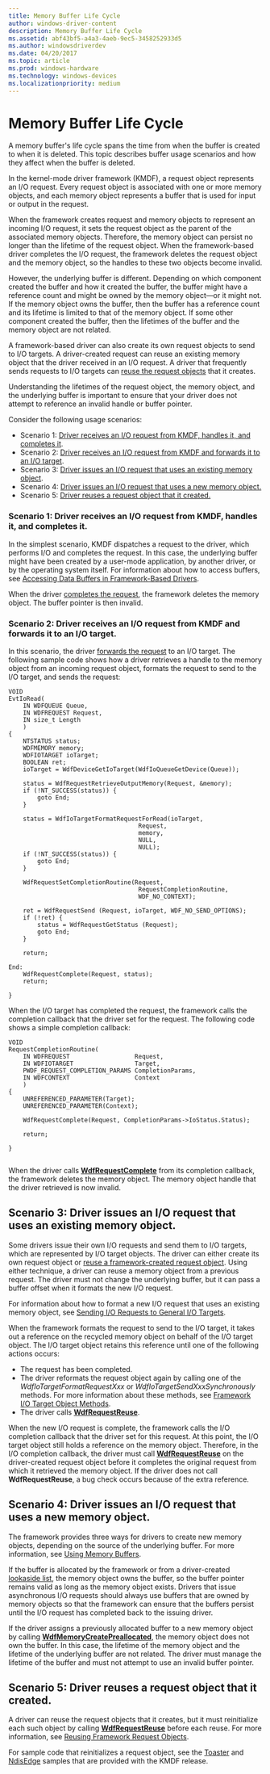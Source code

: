 ```yaml
---
title: Memory Buffer Life Cycle
author: windows-driver-content
description: Memory Buffer Life Cycle
ms.assetid: abf43bf5-a4a3-4aeb-9ec5-3458252933d5
ms.author: windowsdriverdev
ms.date: 04/20/2017
ms.topic: article
ms.prod: windows-hardware
ms.technology: windows-devices
ms.localizationpriority: medium
---
```


# Memory Buffer Life Cycle


A memory buffer's life cycle spans the time from when the buffer is created to when it is deleted. This topic describes buffer usage scenarios and how they affect when the buffer is deleted.

In the kernel-mode driver framework (KMDF), a request object represents an I/O request. Every request object is associated with one or more memory objects, and each memory object represents a buffer that is used for input or output in the request.

When the framework creates request and memory objects to represent an incoming I/O request, it sets the request object as the parent of the associated memory objects. Therefore, the memory object can persist no longer than the lifetime of the request object. When the framework-based driver completes the I/O request, the framework deletes the request object and the memory object, so the handles to these two objects become invalid.

However, the underlying buffer is different. Depending on which component created the buffer and how it created the buffer, the buffer might have a reference count and might be owned by the memory object—or it might not. If the memory object owns the buffer, then the buffer has a reference count and its lifetime is limited to that of the memory object. If some other component created the buffer, then the lifetimes of the buffer and the memory object are not related.

A framework-based driver can also create its own request objects to send to I/O targets. A driver-created request can reuse an existing memory object that the driver received in an I/O request. A driver that frequently sends requests to I/O targets can [reuse the request objects](reusing-framework-request-objects.md) that it creates.

Understanding the lifetimes of the request object, the memory object, and the underlying buffer is important to ensure that your driver does not attempt to reference an invalid handle or buffer pointer.

Consider the following usage scenarios:

-   Scenario 1: [Driver receives an I/O request from KMDF, handles it, and completes it](#drv-rec-complete).
-   Scenario 2: [Driver receives an I/O request from KMDF and forwards it to an I/O target](#drv-rec-fwd).
-   Scenario 3: [Driver issues an I/O request that uses an existing memory object](#drv-create-reuse).
-   Scenario 4: [Driver issues an I/O request that uses a new memory object.](#drv-create-new)
-   Scenario 5: [Driver reuses a request object that it created.](#drv-reuse)

### <a href="" id="drv-rec-complete"></a>Scenario 1: Driver receives an I/O request from KMDF, handles it, and completes it.

In the simplest scenario, KMDF dispatches a request to the driver, which performs I/O and completes the request. In this case, the underlying buffer might have been created by a user-mode application, by another driver, or by the operating system itself. For information about how to access buffers, see [Accessing Data Buffers in Framework-Based Drivers](https://msdn.microsoft.com/library/windows/hardware/ff540701).

When the driver [completes the request](completing-i-o-requests.md), the framework deletes the memory object. The buffer pointer is then invalid.

### <a href="" id="drv-rec-fwd"></a>Scenario 2: Driver receives an I/O request from KMDF and forwards it to an I/O target.

In this scenario, the driver [forwards the request](forwarding-i-o-requests.md) to an I/O target. The following sample code shows how a driver retrieves a handle to the memory object from an incoming request object, formats the request to send to the I/O target, and sends the request:

```
VOID
EvtIoRead(
    IN WDFQUEUE Queue,
    IN WDFREQUEST Request,
    IN size_t Length
    )
{
    NTSTATUS status;
    WDFMEMORY memory;
    WDFIOTARGET ioTarget;
    BOOLEAN ret;
    ioTarget = WdfDeviceGetIoTarget(WdfIoQueueGetDevice(Queue));
 
    status = WdfRequestRetrieveOutputMemory(Request, &memory);
    if (!NT_SUCCESS(status)) {
        goto End;
    }
 
    status = WdfIoTargetFormatRequestForRead(ioTarget,
                                    Request,
                                    memory,
                                    NULL,
                                    NULL);
    if (!NT_SUCCESS(status)) {
        goto End;
    }
 
    WdfRequestSetCompletionRoutine(Request,
                                    RequestCompletionRoutine,
                                    WDF_NO_CONTEXT);
 
    ret = WdfRequestSend (Request, ioTarget, WDF_NO_SEND_OPTIONS);
    if (!ret) {
        status = WdfRequestGetStatus (Request);
        goto End;
    }
 
    return;
 
End:
    WdfRequestComplete(Request, status);
    return;
 
}

```

When the I/O target has completed the request, the framework calls the completion callback that the driver set for the request. The following code shows a simple completion callback:

```
VOID
RequestCompletionRoutine(
    IN WDFREQUEST                  Request,
    IN WDFIOTARGET                 Target,
    PWDF_REQUEST_COMPLETION_PARAMS CompletionParams,
    IN WDFCONTEXT                  Context
    )
{
    UNREFERENCED_PARAMETER(Target);
    UNREFERENCED_PARAMETER(Context);
 
    WdfRequestComplete(Request, CompletionParams->IoStatus.Status);
 
    return;
 
}


```

When the driver calls [**WdfRequestComplete**](https://msdn.microsoft.com/library/windows/hardware/ff549945) from its completion callback, the framework deletes the memory object. The memory object handle that the driver retrieved is now invalid.

## Scenario 3: Driver issues an I/O request that uses an existing memory object.


Some drivers issue their own I/O requests and send them to I/O targets, which are represented by I/O target objects. The driver can either create its own request object or [reuse a framework-created request object](reusing-framework-request-objects.md). Using either technique, a driver can reuse a memory object from a previous request. The driver must not change the underlying buffer, but it can pass a buffer offset when it formats the new I/O request.

For information about how to format a new I/O request that uses an existing memory object, see [Sending I/O Requests to General I/O Targets](sending-i-o-requests-to-general-i-o-targets.md).

When the framework formats the request to send to the I/O target, it takes out a reference on the recycled memory object on behalf of the I/O target object. The I/O target object retains this reference until one of the following actions occurs:

-   The request has been completed.
-   The driver reformats the request object again by calling one of the *WdfIoTargetFormatRequestXxx* or *WdfIoTargetSendXxxSynchronously* methods. For more information about these methods, see [Framework I/O Target Object Methods](https://msdn.microsoft.com/library/windows/hardware/dn265644).
-   The driver calls [**WdfRequestReuse**](https://msdn.microsoft.com/library/windows/hardware/ff550026).

When the new I/O request is complete, the framework calls the I/O completion callback that the driver set for this request. At this point, the I/O target object still holds a reference on the memory object. Therefore, in the I/O completion callback, the driver must call [**WdfRequestReuse**](https://msdn.microsoft.com/library/windows/hardware/ff550026) on the driver-created request object before it completes the original request from which it retrieved the memory object. If the driver does not call **WdfRequestReuse**, a bug check occurs because of the extra reference.

## Scenario 4: Driver issues an I/O request that uses a new memory object.


The framework provides three ways for drivers to create new memory objects, depending on the source of the underlying buffer. For more information, see [Using Memory Buffers](using-memory-buffers.md).

If the buffer is allocated by the framework or from a driver-created [lookaside list](using-memory-buffers.md#using-lookaside-lists), the memory object owns the buffer, so the buffer pointer remains valid as long as the memory object exists. Drivers that issue asynchronous I/O requests should always use buffers that are owned by memory objects so that the framework can ensure that the buffers persist until the I/O request has completed back to the issuing driver.

If the driver assigns a previously allocated buffer to a new memory object by calling [**WdfMemoryCreatePreallocated**](https://msdn.microsoft.com/library/windows/hardware/ff548712), the memory object does not own the buffer. In this case, the lifetime of the memory object and the lifetime of the underlying buffer are not related. The driver must manage the lifetime of the buffer and must not attempt to use an invalid buffer pointer.

## Scenario 5: Driver reuses a request object that it created.


A driver can reuse the request objects that it creates, but it must reinitialize each such object by calling [**WdfRequestReuse**](https://msdn.microsoft.com/library/windows/hardware/ff550026) before each reuse. For more information, see [Reusing Framework Request Objects](reusing-framework-request-objects.md).

For sample code that reinitializes a request object, see the [Toaster](http://go.microsoft.com/fwlink/p/?linkid=256195) and [NdisEdge](http://go.microsoft.com/fwlink/p/?linkid=256154) samples that are provided with the KMDF release.

 

 





